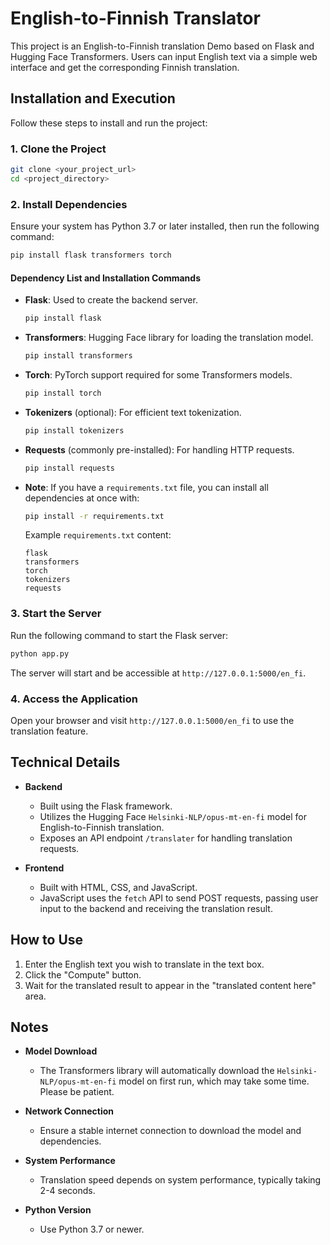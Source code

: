 # English-to-Finnish Translator

This project is an English-to-Finnish translation Demo based on Flask and Hugging Face Transformers. Users can input English text via a simple web interface and get the corresponding Finnish translation.

## Installation and Execution

Follow these steps to install and run the project:

### 1. Clone the Project

```bash
git clone <your_project_url>
cd <project_directory>
```

### 2. Install Dependencies

Ensure your system has Python 3.7 or later installed, then run the following command:

```bash
pip install flask transformers torch
```

#### Dependency List and Installation Commands

- **Flask**: Used to create the backend server.

  ```bash
  pip install flask
  ```

- **Transformers**: Hugging Face library for loading the translation model.

  ```bash
  pip install transformers
  ```

- **Torch**: PyTorch support required for some Transformers models.

  ```bash
  pip install torch
  ```

- **Tokenizers** (optional): For efficient text tokenization.

  ```bash
  pip install tokenizers
  ```

- **Requests** (commonly pre-installed): For handling HTTP requests.

  ```bash
  pip install requests
  ```

- **Note**: If you have a `requirements.txt` file, you can install all dependencies at once with:

  ```bash
  pip install -r requirements.txt
  ```

  Example `requirements.txt` content:

  ```
  flask
  transformers
  torch
  tokenizers
  requests
  ```

### 3. Start the Server

Run the following command to start the Flask server:

```bash
python app.py
```

The server will start and be accessible at `http://127.0.0.1:5000/en_fi`.

### 4. Access the Application

Open your browser and visit `http://127.0.0.1:5000/en_fi` to use the translation feature.

## Technical Details

- **Backend**
  - Built using the Flask framework.
  - Utilizes the Hugging Face `Helsinki-NLP/opus-mt-en-fi` model for English-to-Finnish translation.
  - Exposes an API endpoint `/translater` for handling translation requests.

- **Frontend**
  - Built with HTML, CSS, and JavaScript.
  - JavaScript uses the `fetch` API to send POST requests, passing user input to the backend and receiving the translation result.

## How to Use

1. Enter the English text you wish to translate in the text box.
2. Click the "Compute" button.
3. Wait for the translated result to appear in the "translated content here" area.

## Notes

- **Model Download**

  - The Transformers library will automatically download the `Helsinki-NLP/opus-mt-en-fi` model on first run, which may take some time. Please be patient.

- **Network Connection**

  - Ensure a stable internet connection to download the model and dependencies.

- **System Performance**

  - Translation speed depends on system performance, typically taking 2-4 seconds.

- **Python Version**

  - Use Python 3.7 or newer.
